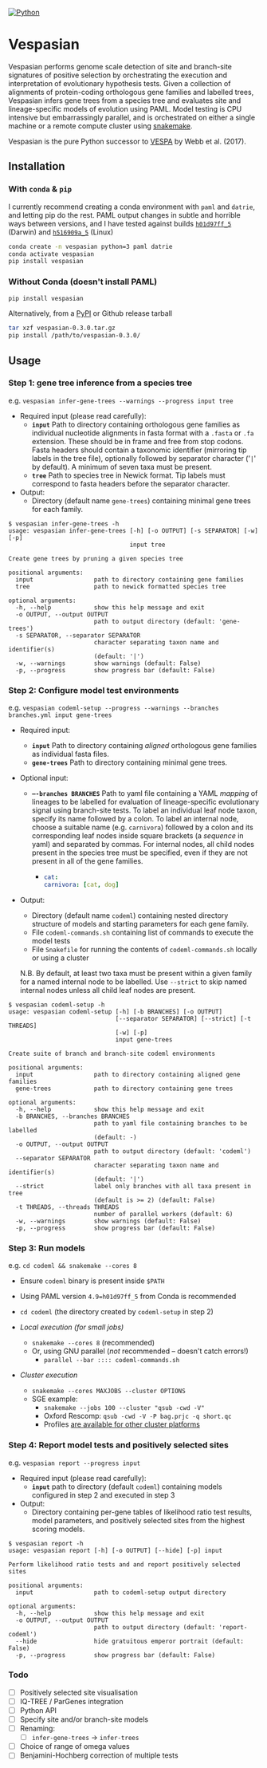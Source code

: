[![Python](https://img.shields.io/pypi/v/vespasian.svg)](https://snakemake.readthedocs.io)


# Vespasian

Vespasian performs genome scale detection of site and branch-site signatures of positive selection by orchestrating the execution and interpretation of evolutionary hypothesis tests. Given a collection of alignments of protein-coding orthologous gene families and labelled trees, Vespasian infers gene trees from a species tree and evaluates site and lineage-specific models of evolution using PAML. Model testing is CPU intensive but embarrassingly parallel, and is  orchestrated on either a single machine or a remote compute cluster using [snakemake](https://github.com/snakemake/snakemake).

Vespasian is the pure Python successor to [VESPA](https://peerj.com/articles/cs-118/) by Webb et al. (2017).



## Installation

### With `conda` & `pip`

I currently recommend creating a conda environment with `paml` and `datrie`, and letting pip do the rest. PAML output changes in subtle and horrible ways between versions, and I have tested against builds [`h01d97ff_5`](https://anaconda.org/bioconda/paml/4.9/download/osx-64/paml-4.9-h01d97ff_5.tar.bz2) (Darwin) and [`h516909a_5`](https://anaconda.org/bioconda/paml/4.9/download/linux-64/paml-4.9-h516909a_5.tar.bz2) (Linux)

```bash
conda create -n vespasian python=3 paml datrie
conda activate vespasian
pip install vespasian
```


### Without Conda (doesn't install PAML)

```bash
pip install vespasian
```

Alternatively, from a [PyPI](https://pypi.org/project/vespasian/#history) or Github release tarball 

```bash
tar xzf vespasian-0.3.0.tar.gz
pip install /path/to/vespasian-0.3.0/
```



## Usage

### Step 1: gene tree inference from a species tree

e.g. `vespasian infer-gene-trees --warnings --progress input tree `

- Required input (please read carefully):
  - **`input`** Path to directory containing orthologous gene families as individual nucleotide alignments in fasta format with a `.fasta` or `.fa` extension. These should be in frame and free from stop codons. Fasta headers should contain a taxonomic identifier (mirroring tip labels in the tree file), optionally followed by separator character ('`|`' by default). A minimum of seven taxa must be present.
  - **`tree`** Path to species tree in Newick format. Tip labels must correspond to fasta headers before the separator character.
- Output:
  - Directory (default name `gene-trees`) containing minimal gene trees for each family.

```
$ vespasian infer-gene-trees -h
usage: vespasian infer-gene-trees [-h] [-o OUTPUT] [-s SEPARATOR] [-w] [-p]
                                  input tree

Create gene trees by pruning a given species tree

positional arguments:
  input                 path to directory containing gene families
  tree                  path to newick formatted species tree

optional arguments:
  -h, --help            show this help message and exit
  -o OUTPUT, --output OUTPUT
                        path to output directory (default: 'gene-trees')
  -s SEPARATOR, --separator SEPARATOR
                        character separating taxon name and identifier(s)
                        (default: '|')
  -w, --warnings        show warnings (default: False)
  -p, --progress        show progress bar (default: False)
```



### Step 2: Configure model test environments

e.g. `vespasian codeml-setup --progress --warnings --branches branches.yml input gene-trees`

- Required input:

  - **`input`** Path to directory containing *aligned* orthologous gene families as individual fasta files.
  - **`gene-trees`** Path to directory containing minimal gene trees.

- Optional input:

  - **`—-branches BRANCHES`**  Path to yaml file containing a YAML *mapping* of lineages to be labelled for evaluation of lineage-specific evolutionary signal using branch-site tests. To label an individual leaf node taxon, specify its name followed by a colon. To label an internal node, choose a suitable name (e.g. `carnivora`) followed by a colon and its corresponding leaf nodes inside square brackets (a *sequence* in yaml) and separated by commas. For internal nodes, all child nodes present in the species tree must be specified, even if they are not present in all of the gene families.

    - ```yaml
      cat:
      carnivora: [cat, dog]
      ```

- Output:

  - Directory (default name `codeml`) containing nested directory structure of models and starting parameters for each gene family.
  - File `codeml-commands.sh` containing list of commands to execute the model tests
  - File `Snakefile` for running the contents of `codeml-commands.sh` locally or using a cluster

  

  N.B. By default, at least two taxa must be present within a given family for a named internal node to be labelled. Use `--strict` to skip named internal nodes unless all child leaf nodes are present. 

```
$ vespasian codeml-setup -h
usage: vespasian codeml-setup [-h] [-b BRANCHES] [-o OUTPUT]
                              [--separator SEPARATOR] [--strict] [-t THREADS]
                              [-w] [-p]
                              input gene-trees

Create suite of branch and branch-site codeml environments

positional arguments:
  input                 path to directory containing aligned gene families
  gene-trees            path to directory containing gene trees

optional arguments:
  -h, --help            show this help message and exit
  -b BRANCHES, --branches BRANCHES
                        path to yaml file containing branches to be labelled
                        (default: -)
  -o OUTPUT, --output OUTPUT
                        path to output directory (default: 'codeml')
  --separator SEPARATOR
                        character separating taxon name and identifier(s)
                        (default: '|')
  --strict              label only branches with all taxa present in tree
                        (default is >= 2) (default: False)
  -t THREADS, --threads THREADS
                        number of parallel workers (default: 6)
  -w, --warnings        show warnings (default: False)
  -p, --progress        show progress bar (default: False)
```



### Step 3: Run models

e.g. `cd codeml && snakemake --cores 8`

- Ensure `codeml` binary is present inside `$PATH`
- Using PAML version `4.9=h01d97ff_5` from Conda is recommended
- `cd codeml` (the directory created by `codeml-setup` in step 2)
- *Local execution (for small jobs)* 
  - `snakemake --cores 8` (recommended)
  - Or, using GNU parallel (*not* recommended – doesn't catch errors!)
    - `parallel --bar :::: codeml-commands.sh`
- *Cluster execution*
  
  - `snakemake --cores MAXJOBS --cluster OPTIONS`
  - SGE example:
      - `snakemake --jobs 100 --cluster "qsub -cwd -V"`
      - Oxford Rescomp: `qsub -cwd -V -P bag.prjc -q short.qc`
      - Profiles [are available for other cluster platforms](https://snakemake.readthedocs.io/en/stable/executable.html#profiles)



### Step 4: Report model tests and positively selected sites

e.g. `vespasian report --progress input`

- Required input (please read carefully):
  - **`input`** path to directory (default `codeml`) containing models configured in step 2 and executed in step 3
- Output:
  - Directory containing per-gene tables of likelihood ratio test results, model parameters, and positively selected sites from the highest scoring models.

```
$ vespasian report -h
usage: vespasian report [-h] [-o OUTPUT] [--hide] [-p] input

Perform likelihood ratio tests and and report positively selected sites

positional arguments:
  input                 path to codeml-setup output directory

optional arguments:
  -h, --help            show this help message and exit
  -o OUTPUT, --output OUTPUT
                        path to output directory (default: 'report-codeml')
  --hide                hide gratuitous emperor portrait (default: False)
  -p, --progress        show progress bar (default: False)
```



### Todo

- [ ] Positively selected site visualisation
- [ ] IQ-TREE / ParGenes integration
- [ ] Python API
- [ ] Specify site and/or branch-site models
- [ ] Renaming:
  - [ ] `infer-gene-trees` -> `infer-trees`
- [ ] Choice of range of omega values
- [ ] Benjamini-Hochberg correction of multiple tests